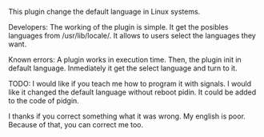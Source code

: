 This plugin change the default language in Linux systems.

Developers: The working of the plugin is simple. It get the posibles languages from /usr/lib/locale/. It allows to users select the languages they want.

Known errors: A plugin works in execution time. Then, the plugin init in default language. Inmediately it get the select language and turn to it.

TODO:
I would like if you teach me how to program it with signals. I would like it changed the default language without reboot pidin.
It could be added to the code of pidgin.

I thanks if you correct something what it was wrong. My english is poor. Because of that, you can correct me too.